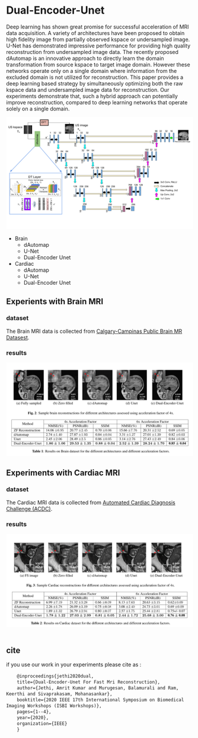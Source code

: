 # Dual-Encoder-Unet


Deep learning has shown great promise for successful acceleration of MRI data acquisition. A variety of architectures
have been proposed to obtain high fidelity image from partially observed kspace or undersampled image. U-Net has
demonstrated impressive performance for providing high quality reconstruction from undersampled image data. The recently proposed dAutomap is an innovative approach to directly learn the domain transformation from source kspace to target image domain. However these networks operate only on a single domain where information from the excluded domain is not utilized for reconstruction. This paper provides a deep learning based strategy by simultaneously optimizing both the raw kspace data and undersampled image data for reconstruction. Our experiments demonstrate that, such a hybrid approach can potentially improve reconstruction, compared to deep learning networks that operate solely on a single domain.

<img src="brain/images/dualencoder_fin.png">

* Brain
    * dAutomap
    * U-Net
    * Dual-Encoder Unet
* Cardiac
    * dAutomap
    * U-Net
    * Dual-Encoder Unet

## Experients with Brain MRI

### dataset
The Brain MRI data is collected from [Calgary-Campinas Public Brain MR Datasest](https://sites.google.com/view/calgary-campinas-dataset/home). 

### results
<img src="brain/brain.png">

## Experiments with Cardiac MRI

### dataset
The Cardiac MRI data is collected from [Automated Cardiac Diagnosis Challenge (ACDC)](https://acdc.creatis.insa-lyon.fr/description/databases.html). 

### results
<img src="cardiac/cardiac.png">


<!-- <img src="brain/images/fs4.png" width = 175>  <img src="brain/images/us4.png" width = 175>
<img src="brain/images/dauto4.png" width = 175>
<img src="brain/images/unet4.png" width = 175>
<img src="brain/images/dual4.png" width = 175>

<img src="cardiac/images/fs_cardiac.png" width = 175>  <img src="cardiac/images/us_cardiac.png" width = 175>
<img src="cardiac/images/dauto_cardiac.png" width = 175>
<img src="cardiac/images/unet_cardiac.png" width = 175>
<img src="cardiac/images/dual_cardiac.png" width = 175> -->
<br>
<br>

## cite
if you use our work in your experiments please cite as :


```
    @inproceedings{jethi2020dual,
    title={Dual-Encoder-Unet For Fast Mri Reconstruction},
    author={Jethi, Amrit Kumar and Murugesan, Balamurali and Ram, Keerthi and Sivaprakasam, Mohanasankar},
    booktitle={2020 IEEE 17th International Symposium on Biomedical Imaging Workshops (ISBI Workshops)},
    pages={1--4},
    year={2020},
    organization={IEEE}
    }
```

